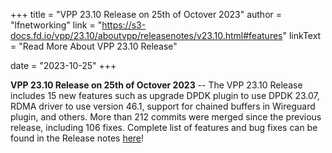 +++
title = "VPP 23.10 Release on 25th of Octover 2023"
author = "lfnetworking"
link = "https://s3-docs.fd.io/vpp/23.10/aboutvpp/releasenotes/v23.10.html#features"
linkText = "Read More About VPP 23.10 Release"

date = "2023-10-25"
+++

**VPP 23.10 Release on 25th of Octover 2023** -- The VPP 23.10 Release includes 15 new features such as upgrade DPDK plugin to use DPDK 23.07, RDMA driver to use version 46.1, support for chained buffers in Wireguard plugin, and others. More than 212 commits were merged since the previous release, including 106 fixes. Complete list of features and bug fixes can be found in the Release notes [here](https://s3-docs.fd.io/vpp/23.10/aboutvpp/releasenotes/v23.10.html)!